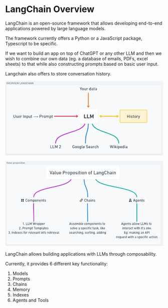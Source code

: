 # LangChain Overview 


LangChain is an open-source framework that allows developing end-to-end applications powered by large language models.

The framework currently offers a Python or a JavaScript package, Typescript to be specific.

If we want to build an app on top of ChatGPT or any other LLM and then we wish to combine our own data (eg. a database of emails, PDFs, excel sheets) to that while also constructing prompts based on basic user input. 

Langchain also offers to store conversation history.


![1689361862320](image/README/1689361862320.png)


![1689361876046](image/README/1689361876046.png)


LangChain allows building applications with LLMs through composability.

Currently, it provides 6 different key functionality:

1. Models
2. Prompts
3. Chains
4. Memory
5. Indexes
6. Agents and Tools
